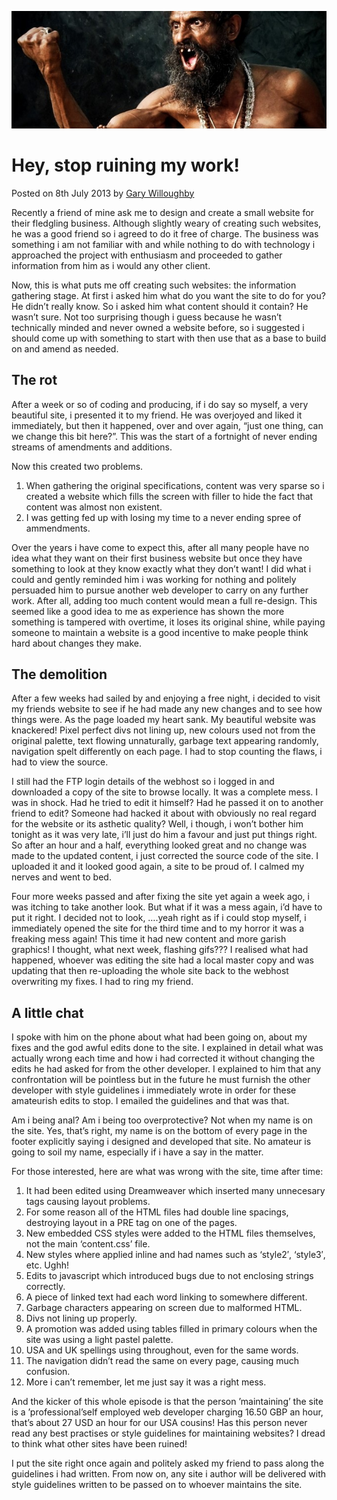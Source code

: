 ![](/articles/images/hey-stop-ruining-my-work-banner.jpg)

# Hey, stop ruining my work!

<time>Posted on 8th July 2013 by [Gary Willoughby](/pages/about.html)</time>

Recently a friend of mine ask me to design and create a small website for their fledgling business. Although slightly weary of creating such websites, he was a good friend so i agreed to do it free of charge. The business was something i am not familiar with and while nothing to do with technology i approached the project with enthusiasm and proceeded to gather information from him as i would any other client.

Now, this is what puts me off creating such websites: the information gathering stage. At first i asked him what do you want the site to do for you? He didn’t really know. So i asked him what content should it contain? He wasn’t sure. Not too surprising though i guess because he wasn’t technically minded and never owned a website before, so i suggested i should come up with something to start with then use that as a base to build on and amend as needed.


## The rot

After a week or so of coding and producing, if i do say so myself, a very beautiful site, i presented it to my friend. He was overjoyed and liked it immediately, but then it happened, over and over again, “just one thing, can we change this bit here?”. This was the start of a fortnight of never ending streams of amendments and additions.

Now this created two problems.

1. When gathering the original specifications, content was very sparse so i created a website which fills the screen with filler to hide the fact that content was almost non existent.
1. I was getting fed up with losing my time to a never ending spree of ammendments.

Over the years i have come to expect this, after all many people have no idea what they want on their first business website but once they have something to look at they know exactly what they don’t want! I did what i could and gently reminded him i was working for nothing and politely persuaded him to pursue another web developer to carry on any further work. After all, adding too much content would mean a full re-design. This seemed like a good idea to me as experience has shown the more something is tampered with overtime, it loses its original shine, while paying someone to maintain a website is a good incentive to make people think hard about changes they make.

## The demolition

After a few weeks had sailed by and enjoying a free night, i decided to visit my friends website to see if he had made any new changes and to see how things were. As the page loaded my heart sank. My beautiful website was knackered! Pixel perfect divs not lining up, new colours used not from the original palette, text flowing unnaturally, garbage text appearing randomly, navigation spelt differently on each page. I had to stop counting the flaws, i had to view the source.

I still had the FTP login details of the webhost so i logged in and downloaded a copy of the site to browse locally. It was a complete mess. I was in shock. Had he tried to edit it himself? Had he passed it on to another friend to edit? Someone had hacked it about with obviously no real regard for the website or its asthetic quality? Well, i though, i won’t bother him tonight as it was very late, i’ll just do him a favour and just put things right. So after an hour and a half, everything looked great and no change was made to the updated content, i just corrected the source code of the site. I uploaded it and it looked good again, a site to be proud of. I calmed my nerves and went to bed.

Four more weeks passed and after fixing the site yet again a week ago, i was itching to take another look. But what if it was a mess again, i’d have to put it right. I decided not to look, ….yeah right as if i could stop myself, i immediately opened the site for the third time and to my horror it was a freaking mess again! This time it had new content and more garish graphics! I thought, what next week, flashing gifs??? I realised what had happened, whoever was editing the site had a local master copy and was updating that then re-uploading the whole site back to the webhost overwriting my fixes. I had to ring my friend.

## A little chat

I spoke with him on the phone about what had been going on, about my fixes and the god awful edits done to the site. I explained in detail what was actually wrong each time and how i had corrected it without changing the edits he had asked for from the other developer. I explained to him that any confrontation will be pointless but in the future he must furnish the other developer with style guidelines i immediately wrote in order for these amateurish edits to stop. I emailed the guidelines and that was that.

Am i being anal? Am i being too overprotective? Not when my name is on the site. Yes, that’s right, my name is on the bottom of every page in the footer explicitly saying i designed and developed that site. No amateur is going to soil my name, especially if i have a say in the matter.

For those interested, here are what was wrong with the site, time after time:

1. It had been edited using Dreamweaver which inserted many unnecesary tags causing layout problems.
1. For some reason all of the HTML files had double line spacings, destroying layout in a PRE tag on one of the pages.
1. New embedded CSS styles were added to the HTML files themselves, not the main ‘content.css’ file.
1. New styles where applied inline and had names such as ‘style2′, ‘style3′, etc. Ughh!
1. Edits to javascript which introduced bugs due to not enclosing strings correctly.
1. A piece of linked text had each word linking to somewhere different.
1. Garbage characters appearing on screen due to malformed HTML.
1. Divs not lining up properly.
1. A promotion was added using tables filled in primary colours when the site was using a light pastel palette.
1. USA and UK spellings using throughout, even for the same words.
1. The navigation didn’t read the same on every page, causing much confusion.
1. More i can’t remember, let me just say it was a right mess.

And the kicker of this whole episode is that the person ’maintaining’ the site is a ’professional’self employed web developer charging 16.50 GBP an hour, that’s about 27 USD an hour for our USA cousins! Has this person never read any best practises or style guidelines for maintaining websites? I dread to think what other sites have been ruined!

I put the site right once again and politely asked my friend to pass along the guidelines i had written. From now on, any site i author will be delivered with style guidelines written to be passed on to whoever maintains the site.

